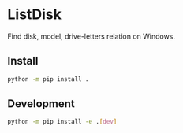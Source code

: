# ListDisk

Find disk, model, drive-letters relation on Windows.

## Install

```bash
python -m pip install .
```

## Development

```bash
python -m pip install -e .[dev]
```
